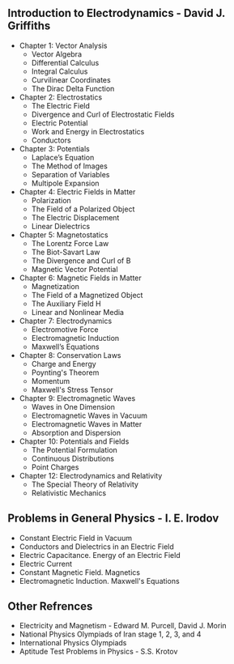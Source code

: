 ## Introduction to Electrodynamics - David J. Griffiths

- Chapter 1: Vector Analysis
   - Vector Algebra 
   - Differential Calculus
   - Integral Calculus
   - Curvilinear Coordinates
   - The Dirac Delta Function
- Chapter 2: Electrostatics
   - The Electric Field
   - Divergence and Curl of Electrostatic Fields
   -  Electric Potential
   -  Work and Energy in Electrostatics
   -  Conductors
- Chapter 3: Potentials
   -  Laplace’s Equation
   -  The Method of Images
   -  Separation of Variables
   -  Multipole Expansion
 - Chapter 4: Electric Fields in Matter
   -  Polarization
   -  The Field of a Polarized Object
   -  The Electric Displacement
   -   Linear Dielectrics
 - Chapter 5: Magnetostatics
   -  The Lorentz Force Law
   -  The Biot-Savart Law
   -  The Divergence and Curl of B
   -  Magnetic Vector Potential
 - Chapter 6:  Magnetic Fields in Matter 
   -   Magnetization
   -   The Field of a Magnetized Object
   -   The Auxiliary Field H
   -   Linear and Nonlinear Media
 - Chapter 7: Electrodynamics
   -   Electromotive Force
   -   Electromagnetic Induction
   -   Maxwell’s Equations
 - Chapter 8: Conservation Laws
   -   Charge and Energy
   -   Poynting's Theorem
   -   Momentum
   -   Maxwell's Stress Tensor
 - Chapter 9: Electromagnetic Waves
   -   Waves in One Dimension
   -   Electromagnetic Waves in Vacuum
   -   Electromagnetic Waves in Matter
   -   Absorption and Dispersion
 - Chapter 10: Potentials and Fields
   -   The Potential Formulation
   -   Continuous Distributions
   -   Point Charges
 - Chapter 12: Electrodynamics and Relativity
   -   The Special Theory of Relativity
   -   Relativistic Mechanics


## Problems in General Physics - I. E. lrodov
   -   Constant Electric Field in Vacuum
   -   Conductors and Dielectrics in an Electric Field
   -   Electric Capacitance. Energy of an Electric Field
   -   Electric Current
   -   Constant Magnetic Field. Magnetics
   -   Electromagnetic Induction. Maxwell's Equations

## Other Refrences
   - Electricity and Magnetism - Edward M. Purcell, David J. Morin
   - National Physics Olympiads of Iran stage 1, 2, 3, and 4
   - International Physics Olympiads
   - Aptitude Test Problems in Physics - S.S. Krotov

